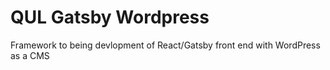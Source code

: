 # QUL Gatsby Wordpress

Framework to being devlopment of React/Gatsby front end with WordPress as a CMS

